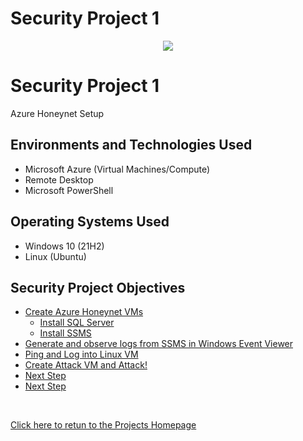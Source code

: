 # Security Project 1

<p align="center">
<img src="https://i.imgur.com/NNk2ICv.jpg"/>
</p>



<h1>Security Project 1</h1>
Azure Honeynet Setup

<h2>Environments and Technologies Used</h2>

- Microsoft Azure (Virtual Machines/Compute)
- Remote Desktop
- Microsoft PowerShell


<h2>Operating Systems Used </h2>

- Windows 10</b> (21H2)
- Linux (Ubuntu)

<h2>Security Project Objectives</h2>

- [Create Azure Honeynet VMs](https://github.com/BryanEAtherton/Azure-VM-Honeypot-setup/tree/main)
  - [Install SQL Server](https://github.com/BryanEAtherton/Install-SQL-Server/tree/main)
  - [Install SSMS](https://github.com/BryanEAtherton/Install-SSMS)
- [Generate and observe logs from SSMS in Windows Event Viewer](https://github.com/BryanEAtherton/Create-and-View-Events-in-Windows-Event-Viewer)
- [Ping and Log into Linux VM](https://github.com/BryanEAtherton/Ping-Linux-VM) 
- [Create Attack VM and Attack!]()
- [Next Step]()
- [Next Step]()

<br />

[Click here to retun to the Projects Homepage](https://github.com/BryanEAtherton)





